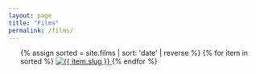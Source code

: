 ```yaml
---
layout: page
title: "Films"
permalink: /films/
---
```


  <ul>
    {% assign sorted = site.films | sort: 'date' | reverse %}
    {% for item in sorted %}
      <a href="{{ item.url }}">
        <img class="filmCover" src="{{ site.url }}/assets/img/films/{{ item.slug }}.jpg" alt="{{ item.slug }}">
      </a>
    {% endfor %}
  </ul>
  
